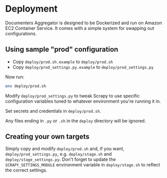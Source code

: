 # Deployment

Documenters Aggregator is designed to be Dockerized and run on Amazon EC2 Container Service. It comes with a simple system for swapping out configurations.

## Using sample "prod" configuration

* Copy `deploy/prod.sh.example` to `deploy/prod.sh`
* Copy `deploy/prod_settings.py.example` to `deploy/prod_settings.py`

Now run:

```bash
env deploy/prod.sh
```

Modify `deploy/prod_settings.py` to tweak Scrapy to use specific configuration variables tuned to whatever environment you're running it in.

Set secrets and credentials in `deploy/prod.sh`.

Any files ending in `.py` or `.sh` in the `deploy` directory will be ignored.

## Creating your own targets

Simply copy and modify `deploy/prod.sh` and, if you want, `deploy/prod_settings.py`, e.g. `deploy/stage.sh` and `deploy/stage_settings.py`. Don't forget to update the `SCRAPY_SETTINGS_MODULE` environment variable in `deploy/stage.sh` to reflect the correct settings.
